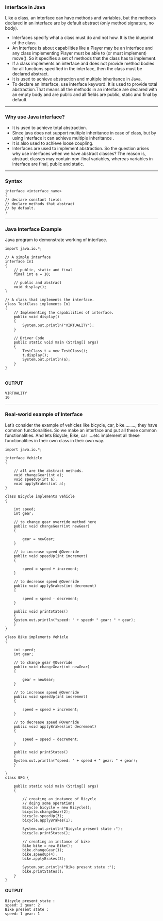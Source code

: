 ### Interface in Java
Like a class, an interface can have methods and variables, but the methods declared in an interface are by default abstract (only method signature, no body).  
- Interfaces specify what a class must do and not how. It is the blueprint of the class.
- An Interface is about capabilities like a Player may be an interface and any class implementing Player must be able to (or must implement) move(). So it specifies a set of methods that the class has to implement.
- If a class implements an interface and does not provide method bodies for all functions specified in the interface, then the class must be declared abstract.
-  It is used to achieve abstraction and multiple inheritance in Java.
- To declare an interface, use interface keyword. It is used to provide total abstraction.That means all the methods in an interface are declared with an empty body and are public and all fields are public, static and final by default.

---

### Why use Java interface?

- It is used to achieve total abstraction.
- Since java does not support multiple inheritance in case of class, but by using interface it can achieve multiple inheritance .
- It is also used to achieve loose coupling.
- Interfaces are used to implement abstraction. So the question arises why use interfaces when we have abstract classes?
The reason is, abstract classes may contain non-final variables, whereas variables in interface are final, public and static.

---

### Syntax

```
interface <interface_name>
{ 
// declare constant fields  
// declare methods that abstract   
// by default.  
}
```

---

### Java Interface Example
Java program to demonstrate working of interface.

```
import java.io.*;

// A simple interface
interface In1
{
	// public, static and final
	final int a = 10;

	// public and abstract
	void display();
}

// A class that implements the interface.
class TestClass implements In1
{
	// Implementing the capabilities of interface.
	public void display()
	{
		System.out.println("VIRTUALITY");
	}

	// Driver Code
	public static void main (String[] args)
	{
		TestClass t = new TestClass();
		t.display();
		System.out.println(a);
	}
}


```
#### OUTPUT
```
VIRTUALITY
10
```

---


### Real-world example of Interface
Let’s consider the example of vehicles like bicycle, car, bike………, they have common functionalities. So we make an interface and put all these common functionalities. And lets Bicycle, Bike, car ….etc implement all these functionalities in their own class in their own way.


```
import java.io.*;

interface Vehicle 
{
	
	// all are the abstract methods.
	void changeGear(int a);
	void speedUp(int a);
	void applyBrakes(int a);
}

class Bicycle implements Vehicle
{
	
	int speed;
	int gear;
	
	// to change gear override method here
	public void changeGear(int newGear)
	{
		
		gear = newGear;
	}
	
	// to increase speed @Override
	public void speedUp(int increment)
	{
		
		speed = speed + increment;
	}
	
	// to decrease speed @Override
	public void applyBrakes(int decrement)
	{
		
		speed = speed - decrement;
	}
	
	public void printStates() 
	{
	System.out.println("speed: " + speed+ " gear: " + gear);
	}
}

class Bike implements Vehicle 
{
	
	int speed;
	int gear;
	
	// to change gear @Override
	public void changeGear(int newGear)
	{
		
		gear = newGear;
	}
	
	// to increase speed @Override
	public void speedUp(int increment)
	{
		
		speed = speed + increment;
	}
	
	// to decrease speed @Override
	public void applyBrakes(int decrement)
	{
		
		speed = speed - decrement;
	}
	
	public void printStates()
	{
	System.out.println("speed: " + speed + " gear: " + gear);
	}
	
}
class GFG {
	
	public static void main (String[] args) 
	{
	
		// creating an inatance of Bicycle
		// doing some operations
		Bicycle bicycle = new Bicycle();
		bicycle.changeGear(2);
		bicycle.speedUp(3);
		bicycle.applyBrakes(1);
		
		System.out.println("Bicycle present state :");
		bicycle.printStates();
		
		// creating an instance of bike
		Bike bike = new Bike();
		bike.changeGear(1);
		bike.speedUp(4);
		bike.applyBrakes(3);
		
		System.out.println("Bike present state :");
		bike.printStates();
	}
}
```

#### OUTPUT
```
Bicycle present state :
speed: 2 gear: 2
Bike present state :
speed: 1 gear: 1
```










